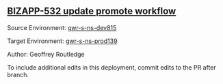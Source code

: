 ## [BIZAPP-532 update promote workflow](https://app.salto.io/orgs/3ab0fb5b-95a7-497b-836a-2583702766e1/envs/48b432fb-25eb-49b4-aa02-715c6e000d36/deployments/f4232f20-2890-4bf0-9f67-74e53f9a50fc)

Source Environment: [gwr-s-ns-dev815](https://app.salto.io/orgs/3ab0fb5b-95a7-497b-836a-2583702766e1/envs/f3b38076-6b87-4cf7-85aa-5ec14b8eb3a1) 

Target Environment: [gwr-s-ns-prod139](https://app.salto.io/orgs/3ab0fb5b-95a7-497b-836a-2583702766e1/envs/48b432fb-25eb-49b4-aa02-715c6e000d36) 

Author: Geoffrey Routledge

To include additional edits in this deployment, commit edits to the PR after branch.
